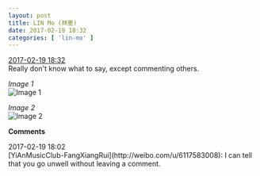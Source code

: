 ```yaml
---
layout: post
title: LIN Mo (林墨)
date: 2017-02-19 18:32
categories: [ 'lin-mo' ]
---
```


<div class="weibo-info">
  <a href="http://weibo.com/6108312042/EwhpxtNpd">2017-02-19 18:32</a>
</div>
Really don't know what to say, except commenting others.

<!-- more -->

*Image 1*  
![Image 1](http://wx3.sinaimg.cn/mw690/006FnQZYgy1fcvyhck188j30qo0qo10c.jpg)

*Image 2*  
![Image 2](http://wx1.sinaimg.cn/mw690/006FnQZYgy1fcvyhbz65cj30qo0qo162.jpg)

**Comments**

<div class="weibo-info">2017-02-19 18:02</div>
[YiAnMusicClub-FangXiangRui](http://weibo.com/u/6117583008): I can tell that you go unwell without leaving a comment.
